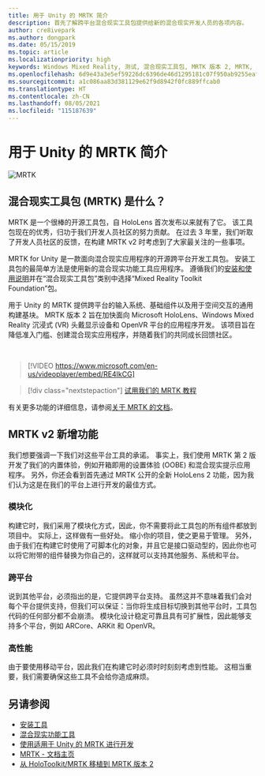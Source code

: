 ```yaml
---
title: 用于 Unity 的 MRTK 简介
description: 首先了解跨平台混合现实工具包提供给新的混合现实开发人员的各项内容。
author: cre8ivepark
ms.author: dongpark
ms.date: 05/15/2019
ms.topic: article
ms.localizationpriority: high
keywords: Windows Mixed Reality, 测试, 混合现实工具包, MRTK 版本 2, MRTK, 工具, SDK, HoloLens, HoloLens 2, 混合现实头戴显示设备, windows 混合现实头戴显示设备, 虚拟现实头戴显示设备, 跨平台
ms.openlocfilehash: 6d9e43a3e5ef59226dc6396de46d1295181c07f950ab9255eaf8503f973a2f43
ms.sourcegitcommit: a1c086aa83d381129e62f9d8942f0fc889ffcab0
ms.translationtype: HT
ms.contentlocale: zh-CN
ms.lasthandoff: 08/05/2021
ms.locfileid: "115187639"
---
```

# <a name="introducing-mrtk-for-unity"></a>用于 Unity 的 MRTK 简介

![MRTK](../../design/images/MRTK_UX_Hero.png)

## <a name="what-is-mixed-reality-toolkit-mrtk"></a>混合现实工具包 (MRTK) 是什么？

MRTK 是一个很棒的开源工具包，自 HoloLens 首次发布以来就有了它。 该工具包现在的优秀，归功于我们开发人员社区的努力贡献。 在过去 3 年里，我们听取了开发人员社区的反馈，在构建 MRTK v2 时考虑到了大家最关注的一些事项。  

MRTK for Unity 是一款面向混合现实应用程序的开源跨平台开发工具包。 安装工具包的最简单方法是使用新的混合现实功能工具应用程序。 遵循我们的[安装和使用说明](welcome-to-mr-feature-tool.md)并在“混合现实工具包”类别中选择“Mixed Reality Toolkit Foundation”包。

用于 Unity 的 MRTK 提供跨平台的输入系统、基础组件以及用于空间交互的通用构建基块。 MRTK 版本 2 旨在加快面向 Microsoft HoloLens、Windows Mixed Reality 沉浸式 (VR) 头戴显示设备和 OpenVR 平台的应用程序开发。 该项目旨在降低准入门槛、创建混合现实应用程序，并随着我们的共同成长回馈社区。

<br>

> [!VIDEO https://www.microsoft.com/en-us/videoplayer/embed/RE4IkCG]

> [!div class="nextstepaction"]
> [试用我们的 MRTK 教程](tutorials/mr-learning-base-01.md)

有关更多功能的详细信息，请参阅[关于 MRTK 的文档](/windows/mixed-reality/mrtk-unity)。

## <a name="new-with-mrtk-v2"></a>MRTK v2 新增功能

我们想要强调一下我们对这些平台工具的承诺。  事实上，我们使用 MRTK 第 2 版开发了我们的内置体验，例如开箱即用的设置体验 (OOBE) 和混合现实提示应用程序。 另外，你还会看到首先通过 MRTK 公开的全新 HoloLens 2 功能，因为我们认为这是在我们的平台上进行开发的最佳方式。

### <a name="modular"></a>模块化

构建它时，我们采用了模块化方式，因此，你不需要将此工具包的所有组件都放到项目中。  实际上，这样做有一些好处。  缩小你的项目，使之更易于管理。  另外，由于我们在构建它时使用了可脚本化的对象，并且它是接口驱动型的，因此你也可以将它附带的组件替换为你自己的，这样就可以支持其他服务、系统和平台。

### <a name="cross-platform"></a>跨平台

说到其他平台，必须指出的是，它提供跨平台支持。  虽然这并不意味着我们会对每个平台提供支持，但我们可以保证：当你将生成目标切换到其他平台时，工具包代码的任何部分都不会崩溃。  模块化设计稳定可靠且具有可扩展性，因此能够支持多个平台，例如 ARCore、ARKit 和 OpenVR。

### <a name="performant"></a>高性能

由于要使用移动平台，因此我们在构建它时必须时时刻刻考虑到性能。  这相当重要，我们需要确保这些工具不会给你造成麻烦。

## <a name="see-also"></a>另请参阅

* [安装工具](../install-the-tools.md)
* [混合现实功能工具](welcome-to-mr-feature-tool.md)
* [使用适用于 Unity 的 MRTK 进行开发](unity-development-overview.md)
* [MRTK - 文档主页](/windows/mixed-reality/mrtk-unity/)
* [从 HoloToolkit/MRTK 移植到 MRTK 版本 2](/windows/mixed-reality/mrtk-unity/updates-deployment/htk-to-mrtk-porting-guide)
